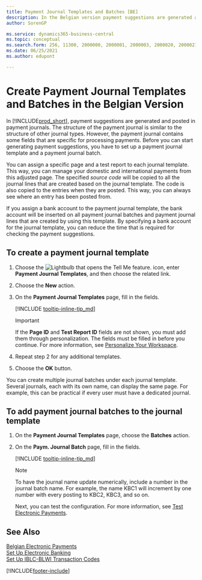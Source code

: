 ```yaml
---
title: Payment Journal Templates and Batches [BE]
description: In the Belgian version payment suggestions are generated and posted in payment journals. The payment journal is similar to the structure of other journal types.
author: SorenGP

ms.service: dynamics365-business-central
ms.topic: conceptual
ms.search.form: 256, 11300, 2000000, 2000001, 2000003, 2000020, 2000021, 2000022
ms.date: 06/25/2021
ms.author: edupont

---
```

# Create Payment Journal Templates and Batches in the Belgian Version
In [!INCLUDE[prod_short](../../includes/prod_short.md)], payment suggestions are generated and posted in payment journals. The structure of the payment journal is similar to the structure of other journal types. However, the payment journal contains some fields that are specific for processing payments. Before you can start generating payment suggestions, you have to set up a payment journal template and a payment journal batch.  

You can assign a specific page and a test report to each journal template. This way, you can manage your domestic and international payments from this adjusted page. The specified *source code* will be copied to all the journal lines that are created based on the journal template. The code is also copied to the entries when they are posted. This way, you can always see where an entry has been posted from.

If you assign a bank account to the payment journal template, the bank account will be inserted on all payment journal batches and payment journal lines that are created by using this template. By specifying a bank account for the journal template, you can reduce the time that is required for checking the payment suggestions.  

## To create a payment journal template  

1. Choose the ![Lightbulb that opens the Tell Me feature.](../../media/ui-search/search_small.png "Tell me what you want to do") icon, enter **Payment Journal Templates**, and then choose the related link.  
2. Choose the **New** action.  
3. On the **Payment Journal Templates** page, fill in the fields.  

    [!INCLUDE [tooltip-inline-tip_md](../../includes/tooltip-inline-tip_md.md)]

    > [!IMPORTANT]
    > If the **Page ID** and **Test Report ID** fields are not shown, you must add them through personalization. The fields must be filled in before you continue. For more information, see [Personalize Your Workspace](../../ui-personalization-user.md).
4. Repeat step 2 for any additional templates.

5. Choose the **OK** button.  

You can create multiple journal batches under each journal template. Several journals, each with its own name, can display the same page. For example, this can be practical if every user must have a dedicated journal.

## To add payment journal batches to the journal template  

1. On the **Payment Journal Templates** page, choose the **Batches** action.  
2. On the **Paym. Journal Batch** page, fill in the fields.  

    [!INCLUDE [tooltip-inline-tip_md](../../includes/tooltip-inline-tip_md.md)]

    > [!NOTE]
    > To have the journal name update numerically, include a number in the journal batch name. For example, the name KBC1 will increment by one number with every posting to KBC2, KBC3, and so on.  

    Next, you can test the configuration. For more information, see [Test Electronic Payments](how-to-test-electronic-payments.md).  

## See Also

[Belgian Electronic Payments](belgian-electronic-payments.md)   
[Set Up Electronic Banking](how-to-set-up-electronic-banking.md)   
[Set Up IBLC-BLWI Transaction Codes](how-to-set-up-iblc-blwi-transaction-codes.md)


[!INCLUDE[footer-include](../../includes/footer-banner.md)]